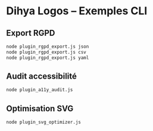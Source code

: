 # Dihya Logos – Exemples CLI

## Export RGPD
```bash
node plugin_rgpd_export.js json
node plugin_rgpd_export.js csv
node plugin_rgpd_export.js yaml
```

## Audit accessibilité
```bash
node plugin_a11y_audit.js
```

## Optimisation SVG
```bash
node plugin_svg_optimizer.js
```
